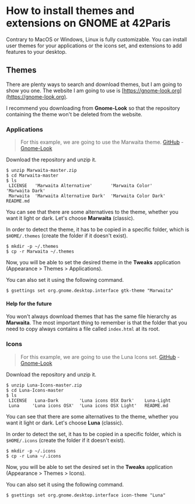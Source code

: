 # How to install themes and extensions on GNOME at 42Paris

Contrary to MacOS or Windows, Linux is fully customizable. You can install user themes for your applications or the icons set, and extensions to add features to your desktop.

## Themes

There are plenty ways to search and download themes, but I am going to show you one. The website I am going to use is [https://gnome-look.org](https://gnome-look.org).

I recommend you downloading from **Gnome-Look** so that the repository containing the theme won't be deleted from the website.

### Applications

> For this example, we are going to use the Marwaita theme.
> [GitHub](https://github.com/darkomarko42/Marwaita) - [Gnome-Look](https://www.gnome-look.org/p/1239855)

Download the repository and unzip it.

```shell
$ unzip Marwaita-master.zip
$ cd Marwaita-master
$ ls
 LICENSE   'Marwaita Alternative'       'Marwaita Color'       'Marwaita Dark'
 Marwaita  'Marwaita Alternative Dark'  'Marwaita Color Dark'   README.md
```

You can see that there are some alternatives to the theme, whether you want it light or dark. Let's choose **Marwaita** (classic).

In order to detect the theme, it has to be copied in a specific folder, which is `$HOME/.themes` (create the folder if it doesn't exist).

```shell
$ mkdir -p ~/.themes
$ cp -r Marwaita ~/.themes
```

Now, you will be able to set the desired theme in the **Tweaks** application (Appearance > Themes > Applications).

You can also set it using the following command.

```shell
$ gsettings set org.gnome.desktop.interface gtk-theme "Marwaita"
```

#### Help for the future

You won't always download themes that has the same file hierarchy as **Marwaita**. The most important thing to remember is that the folder that you need to copy always contains a file called `index.html` at its root.

### Icons

> For this example, we are going to use the Luna Icons set.
> [GitHub](https://github.com/darkomarko42/Luna-Icons) - [Gnome-Look](https://www.gnome-look.org/p/1405455)

Download the repository and unzip it.

```shell
$ unzip Luna-Icons-master.zip
$ cd Luna-Icons-master
$ ls
 LICENSE   Luna-Dark        'Luna icons OSX Dark'    Luna-Light
 Luna     'Luna icons OSX'  'Luna icons OSX Light'   README.md
```

You can see that there are some alternatives to the theme, whether you want it light or dark. Let's choose **Luna** (classic).

In order to detect the set, it has to be copied in a specific folder, which is `$HOME/.icons` (create the folder if it doesn't exist).

```shell
$ mkdir -p ~/.icons
$ cp -r Luna ~/.icons
```

Now, you will be able to set the desired set in the **Tweaks** application (Appearance > Themes > Icons).

You can also set it using the following command.

```shell
$ gsettings set org.gnome.desktop.interface icon-theme "Luna"
```
